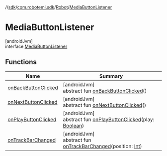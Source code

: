 //[sdk](../../../../index.md)/[com.robotemi.sdk](../../index.md)/[Robot](../index.md)/[MediaButtonListener](index.md)

# MediaButtonListener

[androidJvm]\
interface [MediaButtonListener](index.md)

## Functions

| Name | Summary |
|---|---|
| [onBackButtonClicked](on-back-button-clicked.md) | [androidJvm]<br>abstract fun [onBackButtonClicked](on-back-button-clicked.md)() |
| [onNextButtonClicked](on-next-button-clicked.md) | [androidJvm]<br>abstract fun [onNextButtonClicked](on-next-button-clicked.md)() |
| [onPlayButtonClicked](on-play-button-clicked.md) | [androidJvm]<br>abstract fun [onPlayButtonClicked](on-play-button-clicked.md)(play: [Boolean](https://kotlinlang.org/api/latest/jvm/stdlib/kotlin/-boolean/index.html)) |
| [onTrackBarChanged](on-track-bar-changed.md) | [androidJvm]<br>abstract fun [onTrackBarChanged](on-track-bar-changed.md)(position: [Int](https://kotlinlang.org/api/latest/jvm/stdlib/kotlin/-int/index.html)) |
